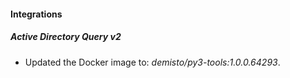 
#### Integrations

##### Active Directory Query v2
- Updated the Docker image to: *demisto/py3-tools:1.0.0.64293*.
